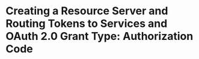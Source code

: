 # Creating a Resource Server and Routing Tokens to Services and OAuth 2.0 Grant Type: Authorization Code
